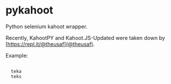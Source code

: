 # pykahoot
Python selenium kahoot wrapper.

Recently, KahootPY and Kahoot.JS-Updated were taken down by [https://repl.it/@theusaf](@theusaf).

Example:

<code style='word-wrap: break-word; white-space: pre-wrap;'>
  teka
  teks
</code>

